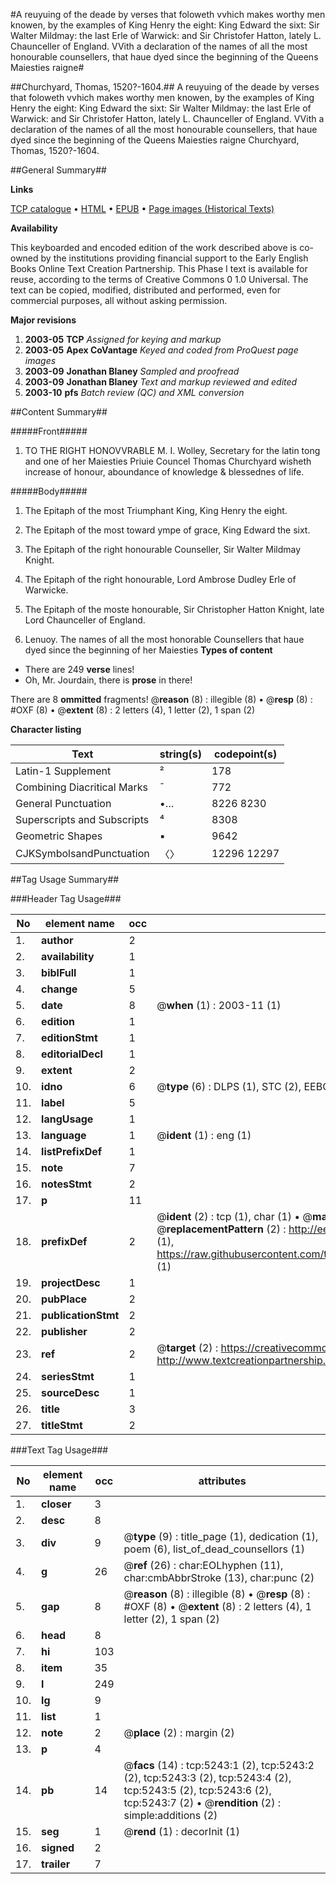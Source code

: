 #A reuyuing of the deade by verses that foloweth vvhich makes worthy men knowen, by the examples of King Henry the eight: King Edward the sixt: Sir Walter Mildmay: the last Erle of Warwick: and Sir Christofer Hatton, lately L. Chaunceller of England. VVith a declaration of the names of all the most honourable counsellers, that haue dyed since the beginning of the Queens Maiesties raigne#

##Churchyard, Thomas, 1520?-1604.##
A reuyuing of the deade by verses that foloweth vvhich makes worthy men knowen, by the examples of King Henry the eight: King Edward the sixt: Sir Walter Mildmay: the last Erle of Warwick: and Sir Christofer Hatton, lately L. Chaunceller of England. VVith a declaration of the names of all the most honourable counsellers, that haue dyed since the beginning of the Queens Maiesties raigne
Churchyard, Thomas, 1520?-1604.

##General Summary##

**Links**

[TCP catalogue](http://www.ota.ox.ac.uk/tcp/)  • 
[HTML](http://tei.it.ox.ac.uk/tcp/Texts-HTML/free/A18/A18762.html)  • 
[EPUB](http://tei.it.ox.ac.uk/tcp/Texts-EPUB/free/A18/A18762.epub) • 
[Page images (Historical Texts)](https://data.historicaltexts.jisc.ac.uk/view?pubId=eebo-99840716e&pageId=eebo-99840716e-5243-1)

**Availability**

This keyboarded and encoded edition of the
	       work described above is co-owned by the institutions
	       providing financial support to the Early English Books
	       Online Text Creation Partnership. This Phase I text is
	       available for reuse, according to the terms of Creative
	       Commons 0 1.0 Universal. The text can be copied,
	       modified, distributed and performed, even for
	       commercial purposes, all without asking permission.

**Major revisions**

1. __2003-05__ __TCP__ *Assigned for keying and markup*
1. __2003-05__ __Apex CoVantage__ *Keyed and coded from ProQuest page images*
1. __2003-09__ __Jonathan Blaney__ *Sampled and proofread*
1. __2003-09__ __Jonathan Blaney__ *Text and markup reviewed and edited*
1. __2003-10__ __pfs__ *Batch review (QC) and XML conversion*

##Content Summary##

#####Front#####

1. TO THE RIGHT HONOVVRABLE M. I. Wolley, Secretary for the latin tong and one of her Maiesties Priuie Councel Thomas Churchyard wisheth increase of honour, aboundance of knowledge & blessednes of life.

#####Body#####

1. The Epitaph of the most Triumphant King, King Henry the eight.

1. The Epitaph of the most toward ympe of grace, King Edward the sixt.

1. The Epitaph of the right honourable Counseller, Sir Walter Mildmay Knight.

1. The Epitaph of the right honourable, Lord Ambrose Dudley Erle of Warwicke.

1. The Epitaph of the moste honourable, Sir Christopher Hatton Knight, late Lord Chaunceller of England.

1. Lenuoy.
The names of all the most honorable Counsellers that haue dyed since the beginning of her Maiesties 
**Types of content**

  * There are 249 **verse** lines!
  * Oh, Mr. Jourdain, there is **prose** in there!

There are 8 **ommitted** fragments! 
 @__reason__ (8) : illegible (8)  •  @__resp__ (8) : #OXF (8)  •  @__extent__ (8) : 2 letters (4), 1 letter (2), 1 span (2)

**Character listing**


|Text|string(s)|codepoint(s)|
|---|---|---|
|Latin-1 Supplement|²|178|
|Combining             Diacritical Marks|̄|772|
|General Punctuation|•…|8226 8230|
|Superscripts             and Subscripts|⁴|8308|
|Geometric Shapes|▪|9642|
|CJKSymbolsandPunctuation|〈〉|12296 12297|

##Tag Usage Summary##

###Header Tag Usage###

|No|element name|occ|attributes|
|---|---|---|---|
|1.|__author__|2||
|2.|__availability__|1||
|3.|__biblFull__|1||
|4.|__change__|5||
|5.|__date__|8| @__when__ (1) : 2003-11 (1)|
|6.|__edition__|1||
|7.|__editionStmt__|1||
|8.|__editorialDecl__|1||
|9.|__extent__|2||
|10.|__idno__|6| @__type__ (6) : DLPS (1), STC (2), EEBO-CITATION (1), PROQUEST (1), VID (1)|
|11.|__label__|5||
|12.|__langUsage__|1||
|13.|__language__|1| @__ident__ (1) : eng (1)|
|14.|__listPrefixDef__|1||
|15.|__note__|7||
|16.|__notesStmt__|2||
|17.|__p__|11||
|18.|__prefixDef__|2| @__ident__ (2) : tcp (1), char (1)  •  @__matchPattern__ (2) : ([0-9\-]+):([0-9IVX]+) (1), (.+) (1)  •  @__replacementPattern__ (2) : http://eebo.chadwyck.com/downloadtiff?vid=$1&page=$2 (1), https://raw.githubusercontent.com/textcreationpartnership/Texts/master/tcpchars.xml#$1 (1)|
|19.|__projectDesc__|1||
|20.|__pubPlace__|2||
|21.|__publicationStmt__|2||
|22.|__publisher__|2||
|23.|__ref__|2| @__target__ (2) : https://creativecommons.org/publicdomain/zero/1.0/ (1), http://www.textcreationpartnership.org/docs/. (1)|
|24.|__seriesStmt__|1||
|25.|__sourceDesc__|1||
|26.|__title__|3||
|27.|__titleStmt__|2||


###Text Tag Usage###

|No|element name|occ|attributes|
|---|---|---|---|
|1.|__closer__|3||
|2.|__desc__|8||
|3.|__div__|9| @__type__ (9) : title_page (1), dedication (1), poem (6), list_of_dead_counsellors (1)|
|4.|__g__|26| @__ref__ (26) : char:EOLhyphen (11), char:cmbAbbrStroke (13), char:punc (2)|
|5.|__gap__|8| @__reason__ (8) : illegible (8)  •  @__resp__ (8) : #OXF (8)  •  @__extent__ (8) : 2 letters (4), 1 letter (2), 1 span (2)|
|6.|__head__|8||
|7.|__hi__|103||
|8.|__item__|35||
|9.|__l__|249||
|10.|__lg__|9||
|11.|__list__|1||
|12.|__note__|2| @__place__ (2) : margin (2)|
|13.|__p__|4||
|14.|__pb__|14| @__facs__ (14) : tcp:5243:1 (2), tcp:5243:2 (2), tcp:5243:3 (2), tcp:5243:4 (2), tcp:5243:5 (2), tcp:5243:6 (2), tcp:5243:7 (2)  •  @__rendition__ (2) : simple:additions (2)|
|15.|__seg__|1| @__rend__ (1) : decorInit (1)|
|16.|__signed__|2||
|17.|__trailer__|7||

